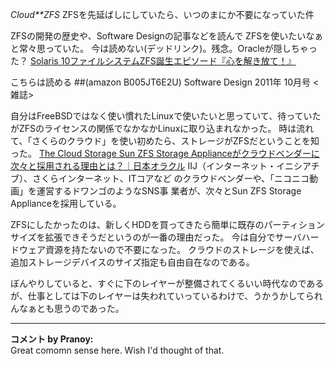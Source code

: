 *Cloud**ZFS* ZFSを先延ばしにしていたら、いつのまにか不要になっていた件

ZFSの開発の歴史や、Software Designの記事などを読んで ZFSを使いたいなぁと常々思っていた。
 今は読めない(デッドリンク)。残念。Oracleが隠しちゃった？
 [Solaris 10ファイルシステムZFS誕生エピソード『心を解き放て！』](http://jp.sun.com/communities/0612/feature01.html)

 こちらは読める
 ##(amazon B005JT6E2U)  Software Design 2011年 10月号 <雑誌>

自分はFreeBSDではなく使い慣れたLinuxで使いたいと思っていて、待っていたがZFSのライセンスの関係でなかなかLinuxに取り込まれなかった。
時は流れて、「さくらのクラウド」を使い初めたら、ストレージがZFSだということを知った。
 [The Cloud Storage Sun ZFS Storage Applianceがクラウドベンダーに次々と採用される理由とは？｜日本オラクル](http://www.oracle.co.jp/campaign/sun/downloads/special/zfs.html)
 IIJ（インターネット・イニシアチブ）、さくらインターネット、ITコアなど
 のクラウドベンダーや、「ニコニコ動画」を運営するドワンゴのようなSNS事
 業者が、次々とSun ZFS Storage Applianceを採用している。

ZFSにしたかったのは、新しくHDDを買ってきたら簡単に既存のパーティションサイズを拡張できそうだというのが一番の理由だった。
今は自分でサーバハードウェア資源を持たないので不要になった。
クラウドのストレージを使えば、追加ストレージデバイスのサイズ指定も自由自在なのである。

ぼんやりしていると、すぐに下のレイヤーが整備されてくるいい時代なのであるが、仕事としては下のレイヤーは失われていっているわけで、うかうかしてられんなぁとも思うのであった。



---

**コメント by Pranoy:**  
Great comomn sense here. Wish I'd thought of that.
